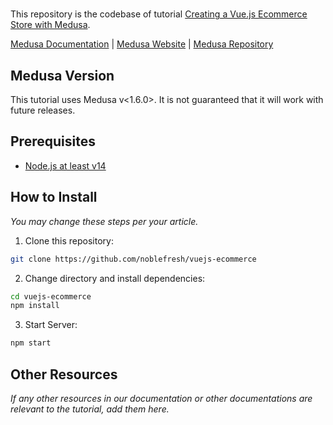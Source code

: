 # <Creating a Vue.js Ecommerce Store with Medusa>

This repository is the codebase of tutorial [Creating a Vue.js Ecommerce Store with Medusa](tutorial-link).

[Medusa Documentation](https://docs.medusajs.com/) | [Medusa Website](https://medusajs.com/) | [Medusa Repository](https://github.com/medusajs/medusa)

## Medusa Version

This tutorial uses Medusa v<1.6.0>. It is not guaranteed that it will work with future releases.

## Prerequisites

- [Node.js at least v14](https://docs.medusajs.com/tutorial/set-up-your-development-environment#nodejs)

## How to Install

_You may change these steps per your article._

1. Clone this repository:

```bash
git clone https://github.com/noblefresh/vuejs-ecommerce
```

2. Change directory and install dependencies:

```bash
cd vuejs-ecommerce
npm install
```

3. Start Server:

```bash
npm start
```

## Other Resources

_If any other resources in our documentation or other documentations are relevant to the tutorial, add them here._
